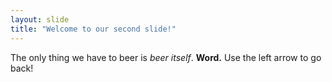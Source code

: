 ```yaml
---
layout: slide
title: "Welcome to our second slide!"
---
```

The only thing we have to beer is *beer itself*. **Word.**
Use the left arrow to go back!